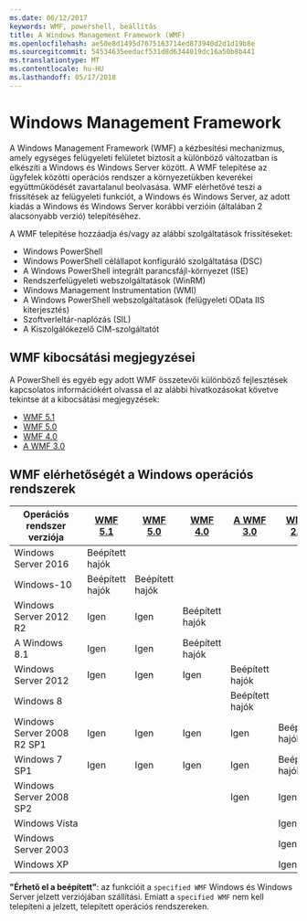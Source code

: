 ```yaml
---
ms.date: 06/12/2017
keywords: WMF, powershell, beállítás
title: A Windows Management Framework (WMF)
ms.openlocfilehash: ae50e8d1495d7075163714ed873940d2d1d19b8e
ms.sourcegitcommit: 54534635eedacf531d8d6344019dc16a50b8b441
ms.translationtype: MT
ms.contentlocale: hu-HU
ms.lasthandoff: 05/17/2018
---
```

# <a name="windows-management-framework"></a>Windows Management Framework

A Windows Management Framework (WMF) a kézbesítési mechanizmus, amely egységes felügyeleti felületet biztosít a különböző változatban is elkészíti a Windows és Windows Server között.
A WMF telepítése az ügyfelek közötti operációs rendszer a környezetükben keverékei együttműködését zavartalanul beolvasása.
WMF elérhetővé teszi a frissítések az felügyeleti funkciót, a Windows és Windows Server, az adott kiadás a Windows és Windows Server korábbi verzióin (általában 2 alacsonyabb verzió) telepítéséhez.

A WMF telepítése hozzáadja és/vagy az alábbi szolgáltatások frissítéseket:

- Windows PowerShell
- Windows PowerShell célállapot konfiguráló szolgáltatása (DSC)
- A Windows PowerShell integrált parancsfájl-környezet (ISE)
- Rendszerfelügyeleti webszolgáltatások (WinRM)
- Windows Management Instrumentation (WMI)
- A Windows PowerShell webszolgáltatások (felügyeleti OData IIS kiterjesztés)
- Szoftverleltár-naplózás (SIL)
- A Kiszolgálókezelő CIM-szolgáltatót

## <a name="wmf-release-notes"></a>WMF kibocsátási megjegyzései

A PowerShell és egyéb egy adott WMF összetevői különböző fejlesztések kapcsolatos információkért olvassa el az alábbi hivatkozásokat követve tekintse át a kibocsátási megjegyzések:

- [WMF 5.1](5.1/release-notes.md)
- [WMF 5.0](5.0/releasenotes.md)
- [WMF 4.0](https://download.microsoft.com/download/3/D/6/3D61D262-8549-4769-A660-230B67E15B25/Windows%20Management%20Framework%204%200%20Release%20Notes.docx)
- [A WMF 3.0](https://download.microsoft.com/download/E/7/6/E76850B8-DA6E-4FF5-8CCE-A24FC513FD16/WMF%203%20Release%20Notes.docx)

## <a name="wmf-availability-across-windows-operating-systems"></a>WMF elérhetőségét a Windows operációs rendszerek

| Operációs rendszer verziója | [WMF 5.1](https://aka.ms/wmf51download) | [WMF 5.0](https://aka.ms/wmf5download) | [WMF 4.0](https://aka.ms/wmf4download) |  [A WMF 3.0](https://aka.ms/wmf3download) | [WMF 2.0](https://aka.ms/wmf2download) |
| ------------------------ | ----------- | ----------- | ----------- | ------------ |  ------------- |
| Windows Server 2016 | Beépített hajók |  |  |  |  |
| Windows-10 | Beépített hajók | Beépített hajók  | | | |
| Windows Server 2012 R2| Igen | Igen | Beépített hajók |  |  |
| A Windows 8.1 | Igen | Igen |  Beépített hajók |  |  |
| Windows Server 2012 | Igen | Igen | Igen |  Beépített hajók | |
| Windows 8 |  |  |  | Beépített hajók | |
| Windows Server 2008 R2 SP1 | Igen | Igen | Igen |  Igen| Beépített hajók |
| Windows 7 SP1  | Igen | Igen | Igen | Igen | Beépített hajók |
| Windows Server 2008 SP2 | | | | Igen | Igen |
| Windows Vista | | | | | Igen |
| Windows Server 2003| | | |  | Igen |
| Windows XP | | | |  | Igen |

**"Érhető el a beépített"**: az funkcióit a `specified WMF` Windows és Windows Server jelzett verziójában szállítási.
Emiatt a `specified WMF` nem kell telepíteni a jelzett, telepített operációs rendszereken.
